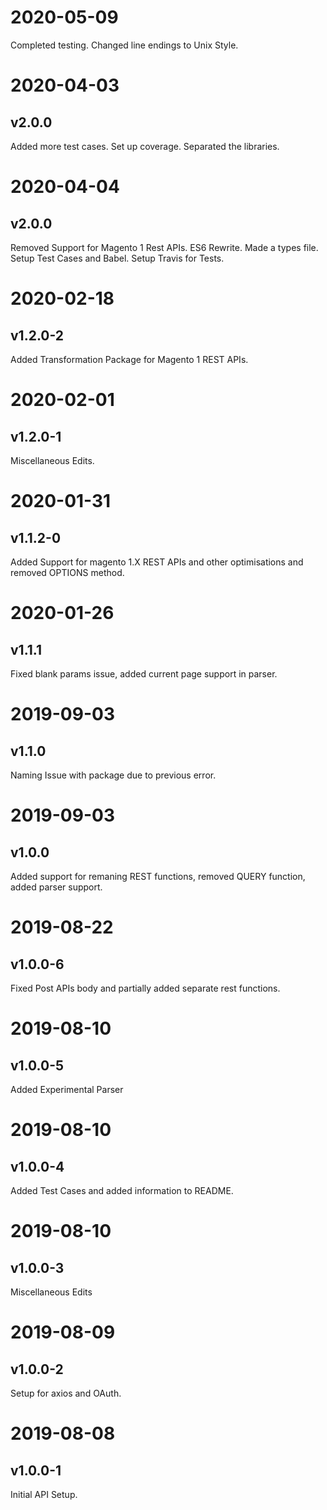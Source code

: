 # 2020-05-09
Completed testing.
Changed line endings to Unix Style.

# 2020-04-03
## v2.0.0
Added more test cases.
Set up coverage.
Separated the libraries.

# 2020-04-04
## v2.0.0
Removed Support for Magento 1 Rest APIs.
ES6 Rewrite.
Made a types file.
Setup Test Cases and Babel.
Setup Travis for Tests.

# 2020-02-18
## v1.2.0-2 
Added Transformation Package for Magento 1 REST APIs.

# 2020-02-01
## v1.2.0-1 
Miscellaneous Edits.

# 2020-01-31
## v1.1.2-0
Added Support for magento 1.X REST APIs and other optimisations and removed OPTIONS method.

# 2020-01-26
## v1.1.1
Fixed blank params issue, added current page support in parser.

# 2019-09-03
## v1.1.0
Naming Issue with package due to previous error.

# 2019-09-03
## v1.0.0 
Added support for remaning REST functions, removed QUERY function, added parser support.

# 2019-08-22
## v1.0.0-6
Fixed Post APIs body and partially added separate rest functions.

# 2019-08-10
## v1.0.0-5
Added Experimental Parser

# 2019-08-10
## v1.0.0-4
Added Test Cases and added information to README.

# 2019-08-10
## v1.0.0-3
Miscellaneous Edits

# 2019-08-09
## v1.0.0-2
Setup for axios and OAuth.

# 2019-08-08
## v1.0.0-1
Initial API Setup.